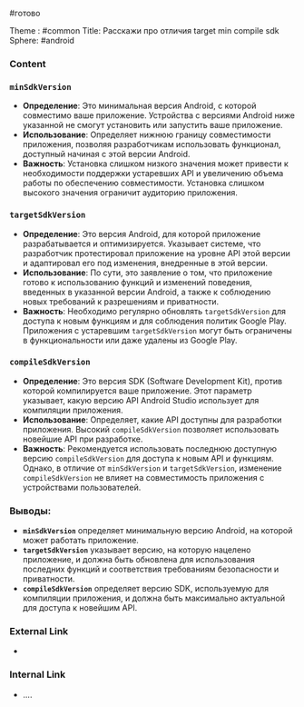 #готово 

Theme : #common 
Title: Расскажи про отличия target min compile sdk
Sphere: #android 

### Content

### `minSdkVersion`

- **Определение**: Это минимальная версия Android, с которой совместимо ваше приложение. Устройства с версиями Android ниже указанной не смогут установить или запустить ваше приложение.
- **Использование**: Определяет нижнюю границу совместимости приложения, позволяя разработчикам использовать функционал, доступный начиная с этой версии Android.
- **Важность**: Установка слишком низкого значения может привести к необходимости поддержки устаревших API и увеличению объема работы по обеспечению совместимости. Установка слишком высокого значения ограничит аудиторию приложения.

### `targetSdkVersion`

- **Определение**: Это версия Android, для которой приложение разрабатывается и оптимизируется. Указывает системе, что разработчик протестировал приложение на уровне API этой версии и адаптировал его под изменения, внедренные в этой версии.
- **Использование**: По сути, это заявление о том, что приложение готово к использованию функций и изменений поведения, введенных в указанной версии Android, а также к соблюдению новых требований к разрешениям и приватности.
- **Важность**: Необходимо регулярно обновлять `targetSdkVersion` для доступа к новым функциям и для соблюдения политик Google Play. Приложения с устаревшим `targetSdkVersion` могут быть ограничены в функциональности или даже удалены из Google Play.

### `compileSdkVersion`

- **Определение**: Это версия SDK (Software Development Kit), против которой компилируется ваше приложение. Этот параметр указывает, какую версию API Android Studio использует для компиляции приложения.
- **Использование**: Определяет, какие API доступны для разработки приложения. Высокий `compileSdkVersion` позволяет использовать новейшие API при разработке.
- **Важность**: Рекомендуется использовать последнюю доступную версию `compileSdkVersion` для доступа к новым API и функциям. Однако, в отличие от `minSdkVersion` и `targetSdkVersion`, изменение `compileSdkVersion` не влияет на совместимость приложения с устройствами пользователей.

### Выводы:

- **`minSdkVersion`** определяет минимальную версию Android, на которой может работать приложение.
- **`targetSdkVersion`** указывает версию, на которую нацелено приложение, и должна быть обновлена для использования последних функций и соответствия требованиям безопасности и приватности.
- **`compileSdkVersion`** определяет версию SDK, используемую для компиляции приложения, и должна быть максимально актуальной для доступа к новейшим API.

### External Link

- 

### Internal Link

- ....